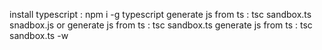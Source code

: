 install typescript : npm i -g typescript
generate js from ts : tsc sandbox.ts snadbox.js or
generate js from ts : tsc sandbox.ts
generate js from ts : tsc sandbox.ts -w